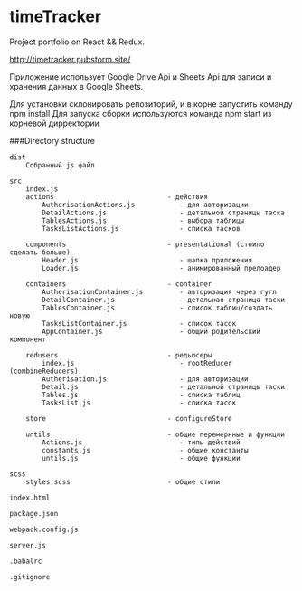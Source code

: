 timeTracker
===============================

Project portfolio on React &amp;&amp; Redux.

http://timetracker.pubstorm.site/

Приложение использует Google Drive Api и Sheets Api для записи и хранения данных в Google Sheets.


Для установки склонировать репозиторий, и в корне запустить команду npm install
Для запуска сборки используются команда npm start из корневой дирректории


###Directory structure
```
dist
    Собранный js файл

src
    index.js
    actions                            - действия
        AutherisationActions.js           - для авторизации
        DetailActions.js                  - детальной страницы таска
        TablesActions.js                  - выбора таблицы
        TasksListActions.js               - списка тасков
        
    components                         - presentational (стоило сделать больше)
        Header.js                         - шапка приложения
        Loader.js                         - анимированный прелоадер
        
    containers                         - container
        AutherisationContainer.js         - авторизация через гугл
        DetailContainer.js                - детальная страница таски
        TablesContainer.js                - список таблиц/создать новую
        TasksListContainer.js             - список тасок
        AppContainer.js                   - общий родительский компонент 
        
    redusers                           - редьюсеры
        index.js                          - rootReducer (combineReducers)
        Autherisation.js                  - для авторизации
        Detail.js                         - детальной страницы таски
        Tables.js                         - списка таблиц
        TasksList.js                      - списка тасок
        
    store                              - configureStore
    
    untils                             - общие перемернные и функции
        Actions.js                        - типы действий
        constants.js                      - общие константы
        untils.js                         - общие функции

scss
    styles.scss                        - общие стили

index.html

package.json

webpack.config.js

server.js

.babalrc

.gitignore
